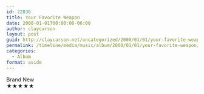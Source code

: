 ```yaml
---
id: 22836
title: Your Favorite Weapon
date: 2000-01-01T00:00:00-06:00
author: claycarson
layout: post
guid: http://claycarson.net/uncategorized/2000/01/01/your-favorite-weapon/
permalink: /timeline/media/music/album/2000/01/01/your-favorite-weapon/
categories:
  - Album
format: aside
---
```

<div class="media-details"></div>

<div class="media-creator">Brand New</div>

<div class="media-rating">★★★★★</div>